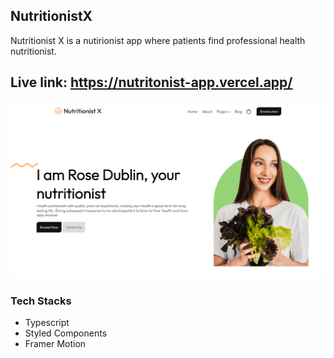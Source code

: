 ## NutritionistX
Nutritionist X is a nutirionist app where patients find professional health nutritionist.

## Live link: https://nutritonist-app.vercel.app/


![bodyUi](./src//images//bodyUi.png)

### Tech Stacks


* Typescript
* Styled Components
* Framer Motion


